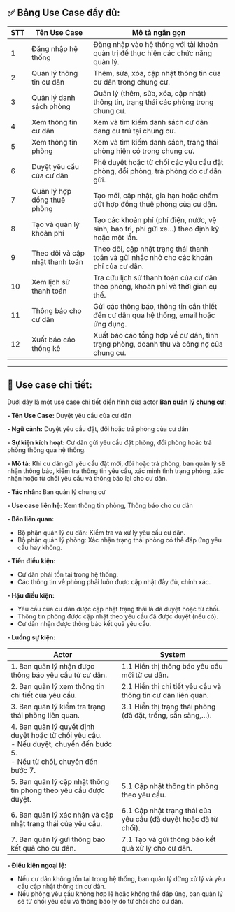 ## ✅ **Bảng Use Case đầy đủ:**

| STT | Tên Use Case                    | Mô tả ngắn gọn                                                                               |
| --- | ------------------------------- | -------------------------------------------------------------------------------------------- |
| 1   | Đăng nhập hệ thống              | Đăng nhập vào hệ thống với tài khoản quản trị để thực hiện các chức năng quản lý.            |
| 2   | Quản lý thông tin cư dân        | Thêm, sửa, xóa, cập nhật thông tin của cư dân trong chung cư.                                |
| 3   | Quản lý danh sách phòng         | Quản lý (thêm, sửa, xóa, cập nhật) thông tin, trạng thái các phòng trong chung cư.           |
| 4   | Xem thông tin cư dân            | Xem và tìm kiếm danh sách cư dân đang cư trú tại chung cư.                                   |
| 5   | Xem thông tin phòng             | Xem và tìm kiếm danh sách, trạng thái phòng hiện có trong chung cư.                          |
| 6   | Duyệt yêu cầu của cư dân        | Phê duyệt hoặc từ chối các yêu cầu đặt phòng, đổi phòng, trả phòng do cư dân gửi.            |
| 7   | Quản lý hợp đồng thuê phòng     | Tạo mới, cập nhật, gia hạn hoặc chấm dứt hợp đồng thuê phòng của cư dân.                     |
| 8   | Tạo và quản lý khoản phí        | Tạo các khoản phí (phí điện, nước, vệ sinh, bảo trì, phí gửi xe…) theo định kỳ hoặc một lần. |
| 9   | Theo dõi và cập nhật thanh toán | Theo dõi, cập nhật trạng thái thanh toán và gửi nhắc nhở cho các khoản phí của cư dân.       |
| 10  | Xem lịch sử thanh toán          | Tra cứu lịch sử thanh toán của cư dân theo phòng, khoản phí và thời gian cụ thể.             |
| 11  | Thông báo cho cư dân            | Gửi các thông báo, thông tin cần thiết đến cư dân qua hệ thống, email hoặc ứng dụng.         |
| 12  | Xuất báo cáo thống kê           | Xuất báo cáo tổng hợp về cư dân, tình trạng phòng, doanh thu và công nợ của chung cư.        |

---

## 👀 Use case chi tiết:

Dưới đây là một use case chi tiết điển hình của actor **Ban quản lý chung cư**:

**- Tên Use Case:** Duyệt yêu cầu của cư dân

**- Ngữ cảnh:** Duyệt yêu cầu đặt, đổi hoặc trả phòng của cư dân

**- Sự kiện kích hoạt:** Cư dân gửi yêu cầu đặt phòng, đổi phòng hoặc trả phòng thông qua hệ thống.

**- Mô tả:** Khi cư dân gửi yêu cầu đặt mới, đổi hoặc trả phòng, ban quản lý sẽ nhận thông báo, kiểm tra thông tin yêu cầu, xác minh tình trạng phòng, xác nhận hoặc từ chối yêu cầu và thông báo lại cho cư dân.

**- Tác nhân:** Ban quản lý chung cư

**- Use case liên hệ:** Xem thông tin phòng, Thông báo cho cư dân

**- Bên liên quan:**

- Bộ phận quản lý cư dân: Kiểm tra và xử lý yêu cầu cư dân.
- Bộ phận quản lý phòng: Xác nhận trạng thái phòng có thể đáp ứng yêu cầu hay không.

**- Tiền điều kiện:**

- Cư dân phải tồn tại trong hệ thống.
- Các thông tin về phòng phải luôn được cập nhật đầy đủ, chính xác.

**- Hậu điều kiện:**

- Yêu cầu của cư dân được cập nhật trạng thái là đã duyệt hoặc từ chối.
- Thông tin phòng được cập nhật theo yêu cầu đã được duyệt (nếu có).
- Cư dân nhận được thông báo kết quả yêu cầu.

**- Luồng sự kiện:**

| Actor                                                                                                                         | System                                                          |
| ----------------------------------------------------------------------------------------------------------------------------- | --------------------------------------------------------------- |
| 1. Ban quản lý nhận được thông báo yêu cầu từ cư dân.                                                                         | 1.1 Hiển thị thông báo yêu cầu mới từ cư dân.                   |
| 2. Ban quản lý xem thông tin chi tiết của yêu cầu.                                                                            | 2.1 Hiển thị chi tiết yêu cầu và thông tin cư dân liên quan.    |
| 3. Ban quản lý kiểm tra trạng thái phòng liên quan.                                                                           | 3.1 Hiển thị trạng thái phòng (đã đặt, trống, sẵn sàng,...).    |
| 4. Ban quản lý quyết định duyệt hoặc từ chối yêu cầu.<br>- Nếu duyệt, chuyển đến bước 5.<br>- Nếu từ chối, chuyển đến bước 7. |                                                                 |
| 5. Ban quản lý cập nhật thông tin phòng theo yêu cầu được duyệt.                                                              | 5.1 Cập nhật thông tin phòng theo yêu cầu.                      |
| 6. Ban quản lý xác nhận và cập nhật trạng thái của yêu cầu.                                                                   | 6.1 Cập nhật trạng thái của yêu cầu (đã duyệt hoặc đã từ chối). |
| 7. Ban quản lý gửi thông báo kết quả cho cư dân.                                                                              | 7.1 Tạo và gửi thông báo kết quả xử lý cho cư dân.              |

**- Điều kiện ngoại lệ:**

- Nếu cư dân không tồn tại trong hệ thống, ban quản lý dừng xử lý và yêu cầu cập nhật thông tin cư dân.
- Nếu phòng yêu cầu không hợp lệ hoặc không thể đáp ứng, ban quản lý sẽ từ chối yêu cầu và thông báo lý do từ chối cho cư dân.
